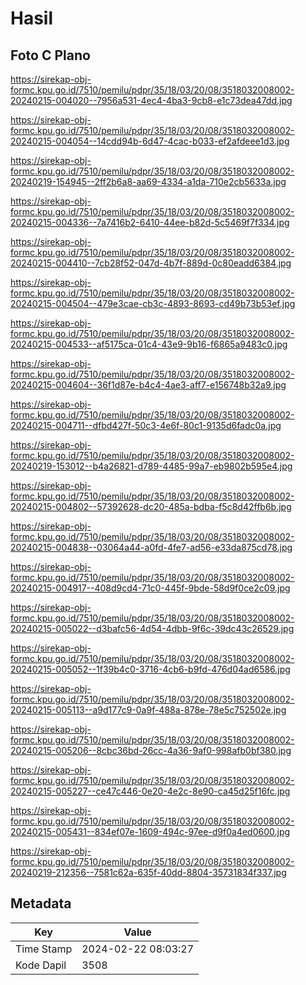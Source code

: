# Hasil

## Foto C Plano

https://sirekap-obj-formc.kpu.go.id/7510/pemilu/pdpr/35/18/03/20/08/3518032008002-20240215-004020--7956a531-4ec4-4ba3-9cb8-e1c73dea47dd.jpg

https://sirekap-obj-formc.kpu.go.id/7510/pemilu/pdpr/35/18/03/20/08/3518032008002-20240215-004054--14cdd94b-6d47-4cac-b033-ef2afdeee1d3.jpg

https://sirekap-obj-formc.kpu.go.id/7510/pemilu/pdpr/35/18/03/20/08/3518032008002-20240219-154945--2ff2b6a8-aa69-4334-a1da-710e2cb5633a.jpg

https://sirekap-obj-formc.kpu.go.id/7510/pemilu/pdpr/35/18/03/20/08/3518032008002-20240215-004336--7a7416b2-6410-44ee-b82d-5c5469f7f334.jpg

https://sirekap-obj-formc.kpu.go.id/7510/pemilu/pdpr/35/18/03/20/08/3518032008002-20240215-004410--7cb28f52-047d-4b7f-889d-0c80eadd6384.jpg

https://sirekap-obj-formc.kpu.go.id/7510/pemilu/pdpr/35/18/03/20/08/3518032008002-20240215-004504--479e3cae-cb3c-4893-8693-cd49b73b53ef.jpg

https://sirekap-obj-formc.kpu.go.id/7510/pemilu/pdpr/35/18/03/20/08/3518032008002-20240215-004533--af5175ca-01c4-43e9-9b16-f6865a9483c0.jpg

https://sirekap-obj-formc.kpu.go.id/7510/pemilu/pdpr/35/18/03/20/08/3518032008002-20240215-004604--36f1d87e-b4c4-4ae3-aff7-e156748b32a9.jpg

https://sirekap-obj-formc.kpu.go.id/7510/pemilu/pdpr/35/18/03/20/08/3518032008002-20240215-004711--dfbd427f-50c3-4e6f-80c1-9135d6fadc0a.jpg

https://sirekap-obj-formc.kpu.go.id/7510/pemilu/pdpr/35/18/03/20/08/3518032008002-20240219-153012--b4a26821-d789-4485-99a7-eb9802b595e4.jpg

https://sirekap-obj-formc.kpu.go.id/7510/pemilu/pdpr/35/18/03/20/08/3518032008002-20240215-004802--57392628-dc20-485a-bdba-f5c8d42ffb6b.jpg

https://sirekap-obj-formc.kpu.go.id/7510/pemilu/pdpr/35/18/03/20/08/3518032008002-20240215-004838--03064a44-a0fd-4fe7-ad56-e33da875cd78.jpg

https://sirekap-obj-formc.kpu.go.id/7510/pemilu/pdpr/35/18/03/20/08/3518032008002-20240215-004917--408d9cd4-71c0-445f-9bde-58d9f0ce2c09.jpg

https://sirekap-obj-formc.kpu.go.id/7510/pemilu/pdpr/35/18/03/20/08/3518032008002-20240215-005022--d3bafc56-4d54-4dbb-9f6c-39dc43c26529.jpg

https://sirekap-obj-formc.kpu.go.id/7510/pemilu/pdpr/35/18/03/20/08/3518032008002-20240215-005052--1f39b4c0-3716-4cb6-b9fd-476d04ad6586.jpg

https://sirekap-obj-formc.kpu.go.id/7510/pemilu/pdpr/35/18/03/20/08/3518032008002-20240215-005113--a9d177c9-0a9f-488a-878e-78e5c752502e.jpg

https://sirekap-obj-formc.kpu.go.id/7510/pemilu/pdpr/35/18/03/20/08/3518032008002-20240215-005206--8cbc36bd-26cc-4a36-9af0-998afb0bf380.jpg

https://sirekap-obj-formc.kpu.go.id/7510/pemilu/pdpr/35/18/03/20/08/3518032008002-20240215-005227--ce47c446-0e20-4e2c-8e90-ca45d25f16fc.jpg

https://sirekap-obj-formc.kpu.go.id/7510/pemilu/pdpr/35/18/03/20/08/3518032008002-20240215-005431--834ef07e-1609-494c-97ee-d9f0a4ed0600.jpg

https://sirekap-obj-formc.kpu.go.id/7510/pemilu/pdpr/35/18/03/20/08/3518032008002-20240219-212356--7581c62a-635f-40dd-8804-35731834f337.jpg


## Metadata

| Key        | Value               |
| ---------- | ------------------- |
| Time Stamp | 2024-02-22 08:03:27 |
| Kode Dapil | 3508                |



